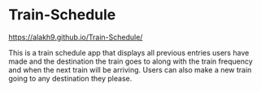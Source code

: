 # Train-Schedule

https://alakh9.github.io/Train-Schedule/


This is a train schedule app that displays all previous entries users have made and the destination the train goes to along with the train frequency and when the next train will be arriving. Users can also make a new train going to any destination they please.
